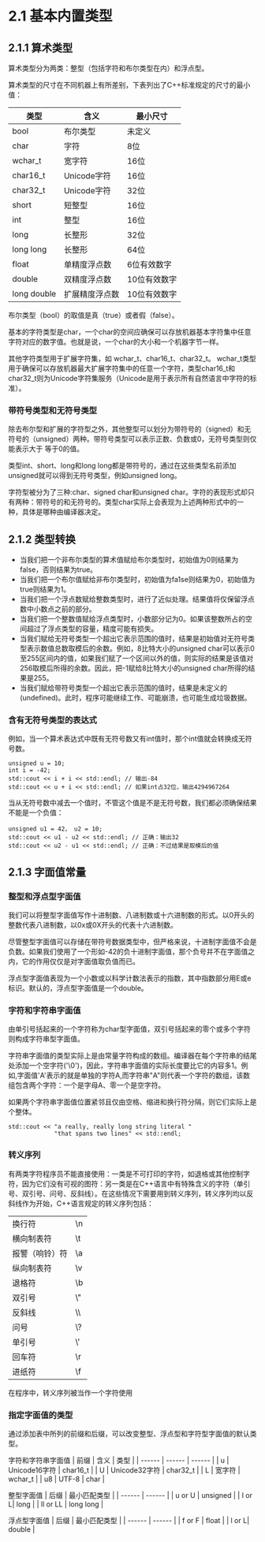# 2.1 基本内置类型

## 2.1.1 算术类型

算术类型分为两类：整型（包括字符和布尔类型在内）和浮点型。

算术类型的尺寸在不同机器上有所差别，下表列出了C++标准规定的尺寸的最小值：

| 类型 | 含义 | 最小尺寸 |
| ------ | ------ | ------ |
| bool | 布尔类型 | 未定义 |
| char | 字符 | 8位 |
| wchar_t | 宽字符 | 16位 |
| char16_t | Unicode字符 | 16位 |
| char32_t | Unicode字符 | 32位 |
| short | 短整型 | 16位 |
| int | 整型 | 16位 |
| long | 长整形 | 32位 |
| long long | 长整形 | 64位 |
| float | 单精度浮点数 | 6位有效数字 |
| double | 双精度浮点数 | 10位有效数字 |
| long double | 扩展精度浮点数 | 10位有效数字 |

布尔类型（bool）的取值是真（true）或者假（false）。

基本的字符类型是char，一个char的空间应确保可以存放机器基本字符集中任意字符对应的数字值。也就是说，一个char的大小和一个机器字节一样。

其他字符类型用于扩展字符集，如 wchar_t、char16_t、char32_t。 wchar_t类型用于确保可以存放机器最大扩展字符集中的任意一个字符，类型char16_t和char32_t则为Unicode字符集服务（Unicode是用于表示所有自然语言中字符的标准）。



### 带符号类型和无符号类型

除去布尔型和扩展的字符型之外，其他整型可以划分为带符号的（signed）和无符号的（unsigned）两种。带符号类型可以表示正数、负数或0，无符号类型则仅能表示大于
等于0的值。

类型int、short、long和long long都是带符号的，通过在这些类型名前添加unsigned就可以得到无符号类型，例如unsigned long。

字符型被分为了三种:char、signed char和unsigned char。字符的表现形式却只有两种：带符号的和无符号的。类型char实际上会表现为上述两种形式中的一种，具体是哪种由编译器决定。

## 2.1.2 类型转换

* 当我们把一个非布尔类型的算术值赋给布尔类型时，初始值为0则结果为false，否则结果为true。
* 当我们把一个布尔值赋给非布尔类型时，初始值为fa1se则结果为0，初始值为true则结果为1。
* 当我们把一个浮点数赋给整数类型时，进行了近似处理。结果值将仅保留浮点数中小数点之前的部分。
* 当我们把一个整数值赋给浮点类型时，小数部分记为0。如果该整数所占的空间超过了浮点类型的容量，精度可能有损失。
* 当我们赋给无符号类型一个超出它表示范围的值时，结果是初始值对无符号类型表示数值总数取模后的余数。例如，8比特大小的unsigned char可以表示0至255区间内的值，如果我们赋了一个区间以外的值，则实际的结果是该值对256取模后所得的余数。因此，把-1赋给8比特大小的unsigned char所得的结果是255。
* 当我们赋给带符号类型一个超出它表示范围的值时，结果是未定义的(undefined)。此时，程序可能继续工作、可能崩溃，也可能生成垃圾数据。

### 含有无符号类型的表达式

例如，当一个算术表达式中既有无符号数又有int值时，那个int值就会转换成无符号数。

```
unsigned u = 10;
int i = -42;
std::cout << i + i << std::endl; // 输出-84
std::cout << u + i << std::endl; // 如果int占32位，输出4294967264
```

当从无符号数中减去一个值时，不管这个值是不是无符号数，我们都必须确保结果不能是一个负值：

```
unsigned u1 = 42， u2 = 10;
std::cout << u1 - u2 << std::endl; // 正确：输出32
std::cout << u2 - u1 << std::endl; // 正确：不过结果是取模后的值
```

## 2.1.3 字面值常量

### 整型和浮点型字面值

我们可以将整型字面值写作十进制数、八进制数或十六进制数的形式。以0开头的整数代表八进制数，以0x或0X开头的代表十六进制数。

尽管整型字面值可以存储在带符号数据类型中，但严格来说，十进制字面值不会是负数。如果我们使用了一个形如-42的负十进制字面值，那个负号并不在字面值之内，它的作用仅仅是对字面值取负值而已。

浮点型字面值表现为一个小数或以科学计数法表示的指数，其中指数部分用E或e标识。默认的，浮点型字面值是一个double。

### 字符和字符串字面值

由单引号括起来的一个字符称为char型字面值，双引号括起来的零个或多个字符则构成字符串型字面值。

字符串字面值的类型实际上是由常量字符构成的数组。编译器在每个字符串的结尾处添加一个空字符('\0')，因此，字符串字面值的实际长度要比它的内容多1。例如,字面值'A'表示的就是单独的字符A,而字符串"A"则代表一个字符的数组，该数组包含两个字符：一个是字母A、零一个是空字符。

如果两个字符串字面值位置紧邻且仅由空格、缩进和换行符分隔，则它们实际上是个整体。
```
std::cout << "a really, really long string literal "
             "that spans two lines" << std::endl;
```

### 转义序列

有两类字符程序员不能直接使用：一类是不可打印的字符，如退格或其他控制字符，因为它们没有可视的图符：另一类是在C++语言中有特殊含义的字符（单引号、双引号、问号、反斜线）。在这些情况下需要用到转义序列，转义序列均以反斜线作为开始，C++语言规定的转义序列包括：

|  |  |
| ------ | ------ |
| 换行符 | \n |
| 横向制表符 | \t |
| 报警（响铃）符 | \a |
| 纵向制表符 | \v |
| 退格符 | \b |
| 双引号 | \\" |
| 反斜线 | \\\ |
| 问号 | \\? |
| 单引号 | \\' |
| 回车符 | \r |
| 进纸符 | \f |

在程序中，转义序列被当作一个字符使用

### 指定字面值的类型

通过添加表中所列的前缀和后缀，可以改变整型、浮点型和字符型字面值的默认类型。

字符和字符串字面值
| 前缀 | 含义 | 类型 |
| ------ | ------ | ------ |
| u | Unicode16字符 | char16_t |
| U | Unicode32字符 | char32_t |
| L | 宽字符 | wchar_t |
| u8 | UTF-8 | char |

整型字面值
| 后缀 | 最小匹配类型 |
| ------ | ------ |
| u or U | unsigned |
| l or L| long |
| ll or LL | long long |

浮点型字面值
| 后缀 | 最小匹配类型 |
| ------ | ------ |
| f or F | float |
| l or L| double |



